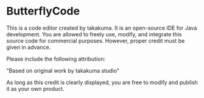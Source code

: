 # ButterflyCode
This is a code editor created by takakuma.
It is an open-source IDE for Java development.
You are allowed to freely use, modify, and integrate this source code for commercial purposes.
However, proper credit must be given in advance.

Please include the following attribution:

"Based on original work by takakuma studio"

As long as this credit is clearly displayed, you are free to modify and publish it as your own product.
